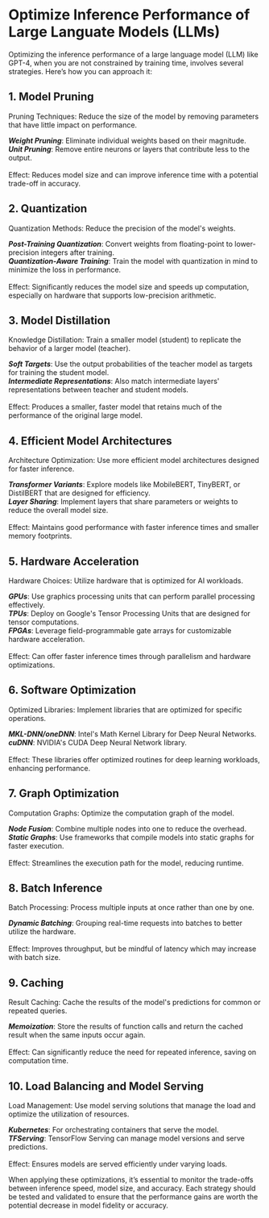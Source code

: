 
# Optimize Inference Performance of Large Languate Models (LLMs)

Optimizing the inference performance of a large language model (LLM) like GPT-4, when you are not constrained by training time, involves several strategies. Here’s how you can approach it:

## 1. Model Pruning

Pruning Techniques: Reduce the size of the model by removing parameters that have little impact on performance.<br>

<i><b>Weight Pruning</b></i>: Eliminate individual weights based on their magnitude.<br>
<i><b>Unit Pruning</b></i>: Remove entire neurons or layers that contribute less to the output.<br>
<br>Effect: Reduces model size and can improve inference time with a potential trade-off in accuracy.<br>

## 2. Quantization
Quantization Methods: Reduce the precision of the model's weights.<br>

<i><b>Post-Training Quantization</b></i>: Convert weights from floating-point to lower-precision integers after training. <br>
<i><b>Quantization-Aware Training</b></i>: Train the model with quantization in mind to minimize the loss in performance. <br>
<br>Effect: Significantly reduces the model size and speeds up computation, especially on hardware that supports low-precision arithmetic.<br>

## 3. Model Distillation
Knowledge Distillation: Train a smaller model (student) to replicate the behavior of a larger model (teacher).<br>

<i><b>Soft Targets</b></i>: Use the output probabilities of the teacher model as targets for training the student model.<br>
<i><b>Intermediate Representations</b></i>: Also match intermediate layers' representations between teacher and student models.<br>
<br>Effect: Produces a smaller, faster model that retains much of the performance of the original large model.<br>

## 4. Efficient Model Architectures
Architecture Optimization: Use more efficient model architectures designed for faster inference.<br>

<i><b>Transformer Variants</b></i>: Explore models like MobileBERT, TinyBERT, or DistilBERT that are designed for efficiency.<br>
<i><b>Layer Sharing</b></i>: Implement layers that share parameters or weights to reduce the overall model size.<br>
<br>Effect: Maintains good performance with faster inference times and smaller memory footprints.<br>

## 5. Hardware Acceleration
Hardware Choices: Utilize hardware that is optimized for AI workloads.<br>

<i><b>GPUs</b></i>: Use graphics processing units that can perform parallel processing effectively.<br>
<i><b>TPUs</b></i>: Deploy on Google's Tensor Processing Units that are designed for tensor computations.<br>
<i><b>FPGAs</b></i>: Leverage field-programmable gate arrays for customizable hardware acceleration.<br>
<br>Effect: Can offer faster inference times through parallelism and hardware optimizations.<br>

## 6. Software Optimization
Optimized Libraries: Implement libraries that are optimized for specific operations.<br>

<i><b>MKL-DNN/oneDNN</b></i>: Intel's Math Kernel Library for Deep Neural Networks.<br>
<i><b>cuDNN</b></i>: NVIDIA's CUDA Deep Neural Network library.
<br><br>Effect: These libraries offer optimized routines for deep learning workloads, enhancing performance.<br>

## 7. Graph Optimization
Computation Graphs: Optimize the computation graph of the model.<br>

<i><b>Node Fusion</b></i>: Combine multiple nodes into one to reduce the overhead.<br>
<i><b>Static Graphs</b></i>: Use frameworks that compile models into static graphs for faster execution.<br>
<br>Effect: Streamlines the execution path for the model, reducing runtime.<br>

## 8. Batch Inference
Batch Processing: Process multiple inputs at once rather than one by one.<br>

<i><b>Dynamic Batching</b></i>: Grouping real-time requests into batches to better utilize the hardware.<br>
<br>Effect: Improves throughput, but be mindful of latency which may increase with batch size.<br>

## 9. Caching
Result Caching: Cache the results of the model's predictions for common or repeated queries.<br>

<i><b>Memoization</b></i>: Store the results of function calls and return the cached result when the same inputs occur again.<br>
<br>Effect: Can significantly reduce the need for repeated inference, saving on computation time.<br>

## 10. Load Balancing and Model Serving
Load Management: Use model serving solutions that manage the load and optimize the utilization of resources.<br>

<i><b>Kubernetes</b></i>: For orchestrating containers that serve the model.<br>
<i><b>TFServing</b></i>: TensorFlow Serving can manage model versions and serve predictions.<br>
<br>Effect: Ensures models are served efficiently under varying loads.<br>

When applying these optimizations, it’s essential to monitor the trade-offs between inference speed, model size, and accuracy. Each strategy should be tested and validated to ensure that the performance gains are worth the potential decrease in model fidelity or accuracy.<br>
